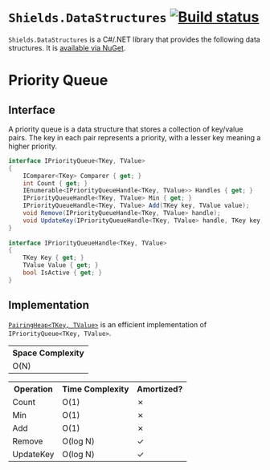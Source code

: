# `Shields.DataStructures` [![Build status](https://ci.appveyor.com/api/projects/status/wtr06q9vbl5krel0/branch/master?svg=true)](https://ci.appveyor.com/project/timothy-shields/data-structures/branch/master)

`Shields.DataStructures` is a C#/.NET library that provides the following data structures. It is [available via NuGet](https://www.nuget.org/packages/Shields.DataStructures/).

# Priority Queue
## Interface
A priority queue is a data structure that stores a collection of key/value pairs. The key in each pair represents a priority, with a lesser key meaning a higher priority.

```C#
interface IPriorityQueue<TKey, TValue>
{
    IComparer<TKey> Comparer { get; }
    int Count { get; }
    IEnumerable<IPriorityQueueHandle<TKey, TValue>> Handles { get; }
    IPriorityQueueHandle<TKey, TValue> Min { get; }
    IPriorityQueueHandle<TKey, TValue> Add(TKey key, TValue value);
    void Remove(IPriorityQueueHandle<TKey, TValue> handle);
    void UpdateKey(IPriorityQueueHandle<TKey, TValue> handle, TKey key);
}
    
interface IPriorityQueueHandle<TKey, TValue>
{
    TKey Key { get; }
    TValue Value { get; }
    bool IsActive { get; }
}
```

## Implementation
[`PairingHeap<TKey, TValue>`](http://en.wikipedia.org/wiki/Pairing_heap) is an efficient implementation of `IPriorityQueue<TKey, TValue>`.

<table>
  <tr><th>Space Complexity</th></tr>
  <tr><td>O(N)</td></tr>
</table>

<table>
  <tr><th>Operation</th><th>Time Complexity</th><th>Amortized?</th></tr>
  <tr><td>Count</td><td>O(1)</td><td>&cross;</td></tr>
  <tr><td>Min</td><td>O(1)</td><td>&cross;</td></tr>
  <tr><td>Add</td><td>O(1)</td><td>&cross;</td></tr>
  <tr><td>Remove</td><td>O(log N)</td><td>&check;</td></tr>
  <tr><td>UpdateKey</td><td>O(log N)</td><td>&check;</td></tr>
</table>
